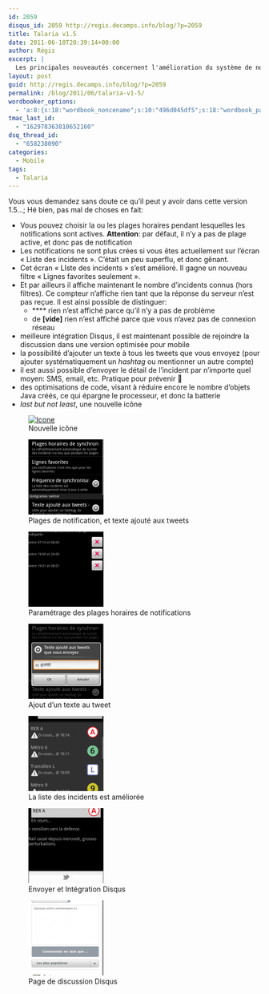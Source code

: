 ```yaml
---
id: 2059
disqus_id: 2059 http://regis.decamps.info/blog/?p=2059
title: Talaria v1.5
date: 2011-06-10T20:39:14+00:00
author: Régis
excerpt: |
  Les principales nouveautés concernent l'amélioration du système de notification et de l'écran "liste" ; une plus forte intégration Disqus ;  une nouvelle icône. Consultez l'article pour la liste exhaustive.
layout: post
guid: http://regis.decamps.info/blog/?p=2059
permalink: /blog/2011/06/talaria-v1-5/
wordbooker_options:
  - 'a:8:{s:18:"wordbook_noncename";s:10:"496d045df5";s:18:"wordbook_page_post";s:4:"-100";s:18:"wordbook_orandpage";s:1:"2";s:23:"wordbook_default_author";s:1:"1";s:23:"wordbook_extract_length";s:3:"256";s:19:"wordbook_actionlink";s:3:"300";s:18:"wordbook_attribute";s:0:"";s:29:"wordbooker_status_update_text";s:33:"New blog post :  %title% - %link%";}'
tmac_last_id:
  - "162978363810652160"
dsq_thread_id:
  - "658238090"
categories:
  - Mobile
tags:
  - Talaria
---
```

Vous vous demandez sans doute ce qu’il peut y avoir dans cette version 1.5…; Hé bien, pas mal de choses en fait:

  * Vous pouvez choisir la ou les plages horaires pendant lesquelles les notifications sont actives. **Attention**: par défaut, il n’y a pas de plage active, et donc pas de notification
  * Les notifications ne sont plus crées si vous êtes actuellement sur l’écran « Liste des incidents ». C’était un peu superflu, et donc gênant.
  * Cet écran « LIste des incidents » s’est amélioré. Il gagne un nouveau filtre « Lignes favorites seulement ». 
  * Et par ailleurs il affiche maintenant le nombre d’incidents connus (hors filtres). Ce compteur n’affiche rien tant que la réponse du serveur n’est pas reçue. Il est ainsi possible de distinguer: 
      * **** rien n’est affiché parce qu’il n’y a pas de problème 
      * de **[vide]** rien n’est affiché parce que vous n’avez pas de connexion réseau
  * meilleure intégration Disqus, il est maintenant possible de rejoindre la discussion dans une version optimisée pour mobile
  * la possibilité d’ajouter un texte à tous les tweets que vous envoyez (pour ajouter systématiquement un _hashtag_ ou mentionner un autre compte)
  * il est aussi possible d’envoyer le détail de l’incident par n’importe quel moyen: SMS, email, etc. Pratique pour prévenir 🙂
  * des optimisations de code, visant à réduire encore le nombre d’objets Java créés, ce qui épargne le processeur, et donc la batterie
  * _last but not least_, une nouvelle icône

<div id='gallery-5' class='gallery galleryid-2059 gallery-columns-3 gallery-size-thumbnail'>
  <figure class='gallery-item'> 
  
  <div class='gallery-icon landscape'>
    <a href='http://regis.decamps.info/blog/2011/06/talaria-v1-5/icon/'><img width="150" height="150" src="/blog/wp-content/uploads/2011/06/icon-150x150.png" class="attachment-thumbnail size-thumbnail" alt="Icone" aria-describedby="gallery-5-2071" srcset="/blog/wp-content/uploads/2011/06/icon-150x150.png 150w, /blog/wp-content/uploads/2011/06/icon-350x350.png 350w, /blog/wp-content/uploads/2011/06/icon.png 512w" sizes="(max-width: 150px) 100vw, 150px" /></a>
  </div><figcaption class='wp-caption-text gallery-caption' id='gallery-5-2071'> Nouvelle icône </figcaption></figure><figure class='gallery-item'> 
  
  <div class='gallery-icon portrait'>
    <a href='http://regis.decamps.info/blog/2011/06/talaria-v1-5/device-7/'><img width="150" height="150" src="/blog/wp-content/uploads/2011/06/device-150x150.png" class="attachment-thumbnail size-thumbnail" alt="Capture d&#039;écran" aria-describedby="gallery-5-2064" /></a>
  </div><figcaption class='wp-caption-text gallery-caption' id='gallery-5-2064'> Plages de notification, et texte ajouté aux tweets </figcaption></figure><figure class='gallery-item'> 
  
  <div class='gallery-icon portrait'>
    <a href='http://regis.decamps.info/blog/2011/06/talaria-v1-5/device-8/'><img width="150" height="150" src="/blog/wp-content/uploads/2011/06/device1-150x150.png" class="attachment-thumbnail size-thumbnail" alt="Capture d&#039;écran" aria-describedby="gallery-5-2065" /></a>
  </div><figcaption class='wp-caption-text gallery-caption' id='gallery-5-2065'> Paramétrage des plages horaires de notifications </figcaption></figure><figure class='gallery-item'> 
  
  <div class='gallery-icon portrait'>
    <a href='http://regis.decamps.info/blog/2011/06/talaria-v1-5/device-9/'><img width="150" height="150" src="/blog/wp-content/uploads/2011/06/device2-150x150.png" class="attachment-thumbnail size-thumbnail" alt="Capture d&#039;écran" aria-describedby="gallery-5-2066" /></a>
  </div><figcaption class='wp-caption-text gallery-caption' id='gallery-5-2066'> Ajout d’un texte au tweet </figcaption></figure><figure class='gallery-item'> 
  
  <div class='gallery-icon portrait'>
    <a href='http://regis.decamps.info/blog/2011/06/talaria-v1-5/device2-5/'><img width="150" height="150" src="/blog/wp-content/uploads/2011/06/device21-150x150.png" class="attachment-thumbnail size-thumbnail" alt="Capture d&#039;écran" aria-describedby="gallery-5-2067" /></a>
  </div><figcaption class='wp-caption-text gallery-caption' id='gallery-5-2067'> La liste des incidents est améliorée </figcaption></figure><figure class='gallery-item'> 
  
  <div class='gallery-icon portrait'>
    <a href='http://regis.decamps.info/blog/2011/06/talaria-v1-5/device3-3/'><img width="150" height="150" src="/blog/wp-content/uploads/2011/06/device3-150x150.png" class="attachment-thumbnail size-thumbnail" alt="Capture d&#039;écran" aria-describedby="gallery-5-2068" /></a>
  </div><figcaption class='wp-caption-text gallery-caption' id='gallery-5-2068'> Envoyer et Intégration Disqus </figcaption></figure><figure class='gallery-item'> 
  
  <div class='gallery-icon portrait'>
    <a href='http://regis.decamps.info/blog/2011/06/talaria-v1-5/device4-3/'><img width="150" height="150" src="/blog/wp-content/uploads/2011/06/device41-150x150.png" class="attachment-thumbnail size-thumbnail" alt="Capture d&#039;écran" aria-describedby="gallery-5-2069" /></a>
  </div><figcaption class='wp-caption-text gallery-caption' id='gallery-5-2069'> Page de discussion Disqus </figcaption></figure>
</div>
